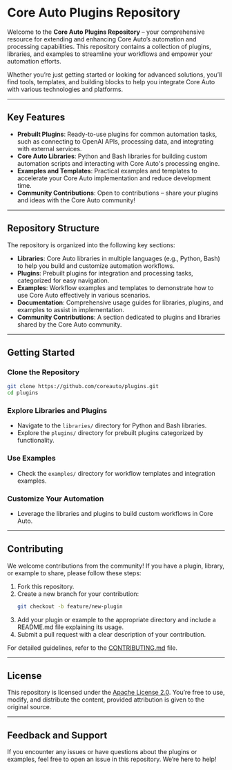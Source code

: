 # Core Auto Plugins Repository

Welcome to the **Core Auto Plugins Repository** – your comprehensive resource for extending and enhancing Core Auto’s automation and processing capabilities. This repository contains a collection of plugins, libraries, and examples to streamline your workflows and empower your automation efforts.

Whether you’re just getting started or looking for advanced solutions, you’ll find tools, templates, and building blocks to help you integrate Core Auto with various technologies and platforms.

---

## Key Features

- **Prebuilt Plugins**: Ready-to-use plugins for common automation tasks, such as connecting to OpenAI APIs, processing data, and integrating with external services.
- **Core Auto Libraries**: Python and Bash libraries for building custom automation scripts and interacting with Core Auto's processing engine.
- **Examples and Templates**: Practical examples and templates to accelerate your Core Auto implementation and reduce development time.
- **Community Contributions**: Open to contributions – share your plugins and ideas with the Core Auto community!

---

## Repository Structure

The repository is organized into the following key sections:

- **Libraries**: Core Auto libraries in multiple languages (e.g., Python, Bash) to help you build and customize automation workflows.
- **Plugins**: Prebuilt plugins for integration and processing tasks, categorized for easy navigation.
- **Examples**: Workflow examples and templates to demonstrate how to use Core Auto effectively in various scenarios.
- **Documentation**: Comprehensive usage guides for libraries, plugins, and examples to assist in implementation.
- **Community Contributions**: A section dedicated to plugins and libraries shared by the Core Auto community.

---

## Getting Started

### Clone the Repository
```bash
git clone https://github.com/coreauto/plugins.git
cd plugins
```

### Explore Libraries and Plugins

- Navigate to the `libraries/` directory for Python and Bash libraries.
- Explore the `plugins/` directory for prebuilt plugins categorized by functionality.

### Use Examples

- Check the `examples/` directory for workflow templates and integration examples.

### Customize Your Automation

- Leverage the libraries and plugins to build custom workflows in Core Auto.

---

## Contributing

We welcome contributions from the community! If you have a plugin, library, or example to share, please follow these steps:

1. Fork this repository.
2. Create a new branch for your contribution:
   ```bash
   git checkout -b feature/new-plugin
   ```
3. Add your plugin or example to the appropriate directory and include a README.md file explaining its usage.
4. Submit a pull request with a clear description of your contribution.

For detailed guidelines, refer to the [CONTRIBUTING.md](CONTRIBUTING.md) file.

---

## License

This repository is licensed under the [Apache License 2.0](LICENSE). You’re free to use, modify, and distribute the content, provided attribution is given to the original source.

---

## Feedback and Support

If you encounter any issues or have questions about the plugins or examples, feel free to open an issue in this repository. We’re here to help!
